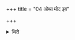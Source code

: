 +++
title = "04 ओथा मोद इव"

+++

<details><summary>थिते</summary>

ओथा मोद इव मदे मदा मोद इवोमथेति व्यतिषक्त उभयतोमोदः प्रतिगर आनुष्टुग्भ्यः ४
</details>
